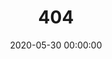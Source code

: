 ---
title: 404
date: 2020-05-30 00:00:00
type: "404"
layout: "404"
description: "Oops～，我崩溃了！找不到你想要的页面 :("
---